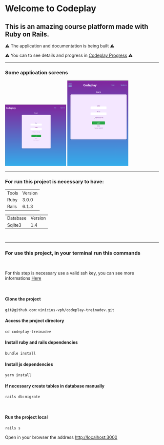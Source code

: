 # Welcome to Codeplay
## This is an amazing course platform made with Ruby on Rails.

<p>⚠️ The application and documentation is being built ⚠️</p>
<p>⚠️ You can to see details and progress in <a href="https://github.com/vinicius-vph/codeplay-treinadev/projects/1">Codeplay Progress</a> ⚠️</p>
<hr>

### Some application screens
<div>
  <img src="https://github.com/vinicius-vph/codeplay-treinadev/blob/main/app/assets/images/codeplay_desktop.png" alt="codeplay_desktop" width="200px" />
  <img src="https://github.com/vinicius-vph/codeplay-treinadev/blob/main/app/assets/images/codeplay_mobile.png" alt="codeplay_mobile" width="200px" />
</div>

<hr>

### For run this project is necessary to have:
<table>
    <tr>
        <td>Tools</td>
        <td>Version</td>
    </tr>
    <tr>
        <td>Ruby</td>
        <td>3.0.0</td>
    </tr>
    <tr>
        <td>Rails</td>
        <td>6.1.3</td>
    </tr>
</table>

<table>
    <tr>
        <td>Database</td>
        <td>Version</td>
    </tr>
    <tr>
        <td>Sqlite3</td>
        <td>1.4</td>
    </tr>
</table>
<br>
<hr>

### For use this project, in your terminal run this commands 
<br>

<p>For this step is necessary use a valid ssh key, you can see more informations <a href="https://docs.github.com/pt/github/authenticating-to-github/connecting-to-github-with-ssh">Here</a></p>
</br>

#### Clone the project
```
git@github.com:vinicius-vph/codeplay-treinadev.git
```

#### Access the project directory
```
cd codeplay-treinadev
```

#### Install ruby and rails dependencies 
```
bundle install
```

#### Install js dependencies 
```
yarn install
```

#### If necessary create tables in database manually
```
rails db:migrate
```

<br>

#### Run the project local
```
rails s
```
Open in your browser the address <a href="http://localhost:3000">http://localhost:3000</a>
